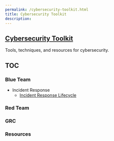 ```yaml
---
permalink: /cybersecurity-toolkit.html
title: Cybersecurity Toolkit
description: 
---
```


<head>
<link href="css/cyber.css" rel="stylesheet">
</head>

## [Cybersecurity Toolkit](https://ryanheavican.com/Cybersecurity-Toolkit)
Tools, techniques, and resources for cybersecurity.

## TOC

### Blue Team
* Incident Response
    * [Incident Response Lifecycle](./blue-team/incident-response-lifecycle.md)



### Red Team


### GRC

### Resources